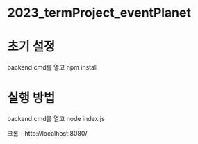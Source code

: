 # 2023_termProject_eventPlanet

# 초기 설정

backend cmd를 열고 npm install

# 실행 방법

backend cmd를 열고 node index.js

크롬 - http://localhost:8080/
